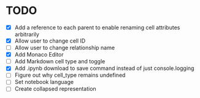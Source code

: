 # TODO

- [x] Add a reference to each parent to enable renaming cell attributes arbitrarily
- [x] Allow user to change cell ID
- [ ] Allow user to change relationship name
- [x] Add Monaco Editor
- [ ] Add Markdown cell type and toggle
- [x] Add .ipynb download to save command instead of just console.logging
- [ ] Figure out why cell_type remains undefined
- [ ] Set notebook language
- [ ] Create collapsed representation
